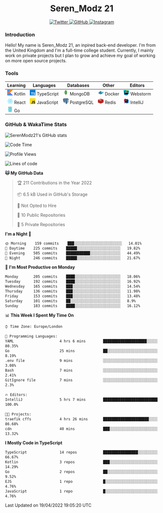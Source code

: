<div align="center">
  <h1>Seren_Modz 21</h1>
  <a href="https://twitter.com/SerenModz21">
    <img alt="Twitter" src="https://img.shields.io/badge/twitter%20-%231DA1F2.svg?&style=for-the-badge&logo=Twitter&logoColor=white">
  </a>
  <a href="https://github.com/SerenModz21">
    <img alt="GitHub" src="https://img.shields.io/badge/github%20-%23121011.svg?&style=for-the-badge&logo=github&logoColor=white">
  </a>
  <a href="https://www.instagram.com/serenmodz21">
    <img alt="Instagram" src="https://img.shields.io/badge/instagram%20-%23E4405F.svg?&style=for-the-badge&logo=Instagram&logoColor=white">
  </a>
</div>

### Introduction

Hello! My name is Seren_Modz 21, an inpired back-end developer. I'm from the United Kingdom and I'm a full-time college student. Currently, I mainly work on private projects but I plan to grow and achieve my goal of working on more open source projects. 

### Tools

 **Learning**                                        | **Languages**                                               | **Databases**                                               | **Other**                                           | **Editors**                                                  
-----------------------------------------------------|-------------------------------------------------------------|-------------------------------------------------------------|-----------------------------------------------------|--------------------------------------------------------------
 <img width="19px" src="./assets/kotlin.svg"> Kotlin | <img width="19px" src="./assets/typescript.svg"> TypeScript | <img width="19px" src="./assets/mongodb.svg"> MongoDB       | <img width="19px" src="./assets/docker.svg"> Docker | <img width="19px" src="./assets/webstorm.svg"> Webstorm      
 <img width="19px" src="./assets/react.svg"> React   | <img width="19px" src="./assets/javascript.svg"> JavaScript | <img width="19px" src="./assets/postgresql.svg"> PostgreSQL | <img width="19px" src="./assets/redis.svg"> Redis   | <img width="19px" src="./assets/intellij-idea.svg"> IntelliJ
 <img width="19px" src="./assets/go.svg"> Go         |                                                             |                                                             |                                                     |                                                                                                               

### GitHub & WakaTime Stats

![SerenModz21's GitHub stats](https://github-readme-stats.vercel.app/api?username=SerenModz21&show_icons=true&theme=dark)

<!--START_SECTION:waka-->
![Code Time](http://img.shields.io/badge/Code%20Time-1%2C341%20hrs%2041%20mins-blue)

![Profile Views](http://img.shields.io/badge/Profile%20Views-0-blue)

![Lines of code](https://img.shields.io/badge/From%20Hello%20World%20I%27ve%20Written-6%20Thousand%20lines%20of%20code-blue)

**🐱 My GitHub Data** 

> 🏆 211 Contributions in the Year 2022
 > 
> 📦 6.5 kB Used in GitHub's Storage 
 > 
> 🚫 Not Opted to Hire
 > 
> 📜 10 Public Repositories 
 > 
> 🔑 5 Private Repositories  
 > 
**I'm a Night 🦉** 

```text
🌞 Morning    159 commits    ███░░░░░░░░░░░░░░░░░░░░░░   14.01% 
🌆 Daytime    225 commits    █████░░░░░░░░░░░░░░░░░░░░   19.82% 
🌃 Evening    505 commits    ███████████░░░░░░░░░░░░░░   44.49% 
🌙 Night      246 commits    █████░░░░░░░░░░░░░░░░░░░░   21.67%

```
📅 **I'm Most Productive on Monday** 

```text
Monday       205 commits    ████░░░░░░░░░░░░░░░░░░░░░   18.06% 
Tuesday      192 commits    ████░░░░░░░░░░░░░░░░░░░░░   16.92% 
Wednesday    165 commits    ███░░░░░░░░░░░░░░░░░░░░░░   14.54% 
Thursday     136 commits    ███░░░░░░░░░░░░░░░░░░░░░░   11.98% 
Friday       153 commits    ███░░░░░░░░░░░░░░░░░░░░░░   13.48% 
Saturday     101 commits    ██░░░░░░░░░░░░░░░░░░░░░░░   8.9% 
Sunday       183 commits    ████░░░░░░░░░░░░░░░░░░░░░   16.12%

```


📊 **This Week I Spent My Time On** 

```text
⌚︎ Time Zone: Europe/London

💬 Programming Languages: 
YAML                     4 hrs 6 mins        ████████████████████░░░░░   80.35% 
Go                       25 mins             ██░░░░░░░░░░░░░░░░░░░░░░░   8.19% 
.env file                9 mins              ░░░░░░░░░░░░░░░░░░░░░░░░░   3.08% 
Bash                     7 mins              ░░░░░░░░░░░░░░░░░░░░░░░░░   2.41% 
GitIgnore file           7 mins              ░░░░░░░░░░░░░░░░░░░░░░░░░   2.3%

🔥 Editors: 
IntelliJ                 5 hrs 7 mins        █████████████████████████   100.0%

🐱‍💻 Projects: 
traefik cffs             4 hrs 26 mins       █████████████████████░░░░   86.68% 
cdn                      40 mins             ███░░░░░░░░░░░░░░░░░░░░░░   13.32%

```

**I Mostly Code in TypeScript** 

```text
TypeScript               14 repos            ████████████████░░░░░░░░░   66.67% 
Kotlin                   3 repos             ███░░░░░░░░░░░░░░░░░░░░░░   14.29% 
Go                       2 repos             ██░░░░░░░░░░░░░░░░░░░░░░░   9.52% 
EJS                      1 repo              █░░░░░░░░░░░░░░░░░░░░░░░░   4.76% 
JavaScript               1 repo              █░░░░░░░░░░░░░░░░░░░░░░░░   4.76%

```



 Last Updated on 19/04/2022 19:05:20 UTC
<!--END_SECTION:waka-->
